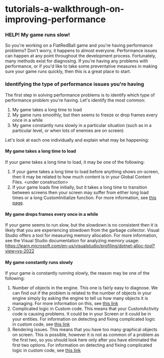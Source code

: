 # tutorials-a-walkthrough-on-improving-performance

### HELP! My game runs slow!

So you're working on a FlatRedBall game and you're having performance problems? Don't worry, it happens to almost everyone. Performance issues can happen at any point throughout the development process. Fortunately, many methods exist for diagnosing. If you're having any problems with performance, or if you'd like to take some preventative measures in making sure your game runs quickly, then this is a great place to start.

### Identifying the type of performance issues you're having

The first step in solving performance problems is to identify which type of performance problem you're having. Let's identify the most common:

1. My game takes a long time to load
2. My game runs smoothly, but then seems to freeze or drop frames every once in a while
3. My game constantly runs slowly in a particular situation (such as in a particular level, or when lots of enemies are on screen)

Let's look at each one individually and explain what may be happening:

#### My game takes a long time to load

If your game takes a long time to load, it may be one of the following:

1. If your game takes a long time to load before anything shows on-screen, then it may be related to how much content is in your Global Content Files. \<under construction>
2. If your game loads fine initially, but it takes a long time to transition between screens then your screen may suffer from either long load times or a long CustomInitialize function. For more information, see [this page](flatredballxna-tutorials-identifying-screen-creation-performance-issues.md).

#### My game drops frames every once in a while

If your game seems to run slow, but the slowdown is no consistent then it is likely that you are experiencing slowdown from the garbage collector. Visual Studio offers a tool for measuring memory allocation. For more information, see the Visual Studio documentation for analyzing memory usage: https://learn.microsoft.com/en-us/visualstudio/profiling/dotnet-alloc-tool?view=vs-2022

#### My game constantly runs slowly

If your game is constantly running slowly, the reason may be one of the following:

1. Number of objects in the engine. This one is fairly easy to diagnose. We can find out if the problem is related to the number of objects in your engine simply by asking the engine to tell us how many objects it is managing. For more information on this, see [this link](../../../documentation/tutorials/code-tutorials/tutorials-a-walkthrough-on-improving-performance/flatredballxna-tutorials-manually-updated-objects.md)
2. Complicated logic in Custom code. This means that your CustomActivity code is causing problems. It could be in your Screen or it could be in your entities. For information on detecting and fixing complicated logic in custom code, see [this link](flatredballxna-tutorials-customactivity-performance.md)
3. Rendering issues. This means that you have too many graphical objects on screen. This is possible, however it is not as common of a problem as the first two, so you should look here only after you have eliminated the first two options. For information on detecting and fixing complicated logic in custom code, see [this link](flatredballxna-tutorials-rendering-performance.md)
